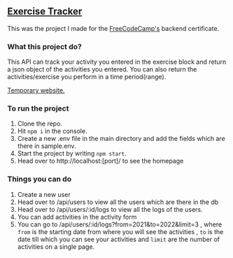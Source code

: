 ## [Exercise Tracker](https://www.freecodecamp.org/learn/apis-and-microservices/apis-and-microservices-projects/exercise-tracker)

This was the project I made for the [FreeCodeCamp's](https://www.freecodecamp.org) backend certificate.


### What this project do?
  This API can track your activity you entered in the exercise block and return a json object of the activities you entered.
  You can also return the activities/exercise you perform in a time period(range).
  
  [Temporary website.](https://Project-Exercise-Tracker.garvityadav07.repl.co) 

### To run the project 
  1) Clone the repo.
  2) Hit ```npm i``` in the console.
  3) Create a new .env file in the main directory and add the fields which are there in sample.env.
  4) Start the project by writing ```npm start```.
  5) Head over to http://localhost:[port]/ to see the homepage


### Things you can do
  1. Create a new user 
  2. Head over to /api/users to view all the users which are there in the db
  3. Head over to /api/users/:id/logs to view all the logs of the users.
  4. You can add activities in the activity form
  5. You can go to /api/users/:id/logs?from=2021&to=2022&limit=3 , where ```from``` is the starting date from where you will see the activities , ```to``` is the date till which you can see your activities and ```limit``` are the number of activities on a single page.